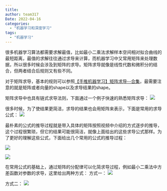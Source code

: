 ```yaml
---
title: 
author: team317
Date: 2022-04-16
categories:  
  - "机器学习和深度学习"
tags:  
  - "机器学习"
---
```


很多机器学习算法都需要求解最值，比如最小二乘法求解样本空间相对拟合曲线的最短距离，最值的求解往往通过求导来计算，而机器学习中又常用矩阵来处理数据，所以很多时候会涉及到矩阵的求导。矩阵求导就像是线性代数和微积分的结合，但两者结合后规则又有些不同。<!--more-->

对于矩阵求导，基本的规则可以参照[【手推机器学习】矩阵求导--合集](https://www.bilibili.com/video/BV1xk4y1B7RQ?share_source=copy_web)，最需要注意的就是矩阵或者向量的shape以及求导结果的shape。

矩阵求导中也具有链式求导法则，下面通过一个例子快速的熟悉矩阵求导：
![](https://gitee.com/Team317/pictures/raw/master/images/20220416104107.png)

很多时候，为了使结果更简洁，求导的结果也会用矩阵来表示，下面是常用的求导公式：
![](https://gitee.com/Team317/pictures/raw/master/images/20220416104525.png)

最朴素的公式的推导过程就是带入具体的矩阵按照视频中介绍的方式逐步的推导，这个过程很繁琐，但它的结果可能很简洁，就像上面给出的这些求导公式那样。为了更好的理解这些公式，下面给出几个常用的公式的推导过程：

![](https://gitee.com/Team317/pictures/raw/master/images/MommyTalk1650083385901.png)

![](https://gitee.com/Team317/pictures/raw/master/images/MommyTalk1650082840486.png)


在常用公式的基础上，通过矩阵的分配律可以化简求导过程，例如最小二乘法中方差函数对参数的求导，这里给出两种方式：
方式一：
![](https://gitee.com/Team317/pictures/raw/master/images/MommyTalk1650081154982.png)

方式二：
![](https://gitee.com/Team317/pictures/raw/master/images/MommyTalk1650082103011.png)